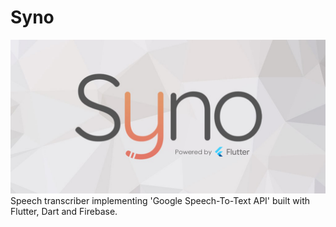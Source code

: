 # Syno
<img src="images/Untitled-1.jpg">
Speech transcriber implementing 'Google Speech-To-Text API' built with Flutter, Dart and Firebase.
